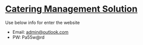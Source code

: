 # [Catering Management Solution](https://cateringmanagementjkim200.azurewebsites.net/)


Use below info for enter the website
- Email: admin@outlook.com
- PW: Pa55w@rd
